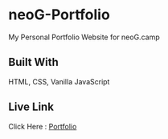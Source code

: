 # neoG-Portfolio
My Personal Portfolio Website for neoG.camp

## Built With
HTML, CSS, Vanilla JavaScript

## Live Link
Click Here : [Portfolio](https://subham-choudhury-neog.netlify.app/)
